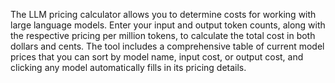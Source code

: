 The LLM pricing calculator allows you to determine costs for working with large language models. Enter your input and output token counts, along with the respective pricing per million tokens, to calculate the total cost in both dollars and cents. The tool includes a comprehensive table of current model prices that you can sort by model name, input cost, or output cost, and clicking any model automatically fills in its pricing details.

<!-- Generated from commit: 0187e86c4d85ddd9583012f6514e43b916eb7047 -->